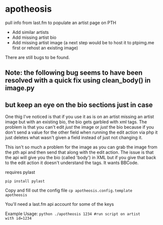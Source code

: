 # apotheosis
pull info from last.fm to populate an artist page on PTH

* Add similar artists
* Add missing artist bio
* Add missing artist image (a next step would be to host it to ptpimg.me first or rehost an existing image)

There are still bugs to be found.

## Note: the following bug seems to have been resolved with a quick fix using clean_body() in image.py
## but keep an eye on the bio sections just in case 
One thig I've noticed is that if you use it as is on an artist missing an artist image but with an existing bio, the bio gets garbled with xml tags.
The problem is that you can't edit _just_ the image or _just_ the bio because if you don't send a value for the other field when running the edit action via php it just deletes what wasn't given a field instead of just not changing it.

This isn't so much a problem for the image as you can grab the image from the pth api and then send that along with the edit action.
The issue is that the api will give you the bio (called 'body') in XML but if you give that back to the edit action it doesn't understand the tags. It wants BBCode.


requires pylast

<code>pip install pylast</code>

Copy and fill out the config file
<code>cp apotheosis.config.template apotheosis</code>

You'll need a last.fm api account for some of the keys

Example Usage:
<code>python ./apotheosis 1234 #run script on artist with id=1234</code>
